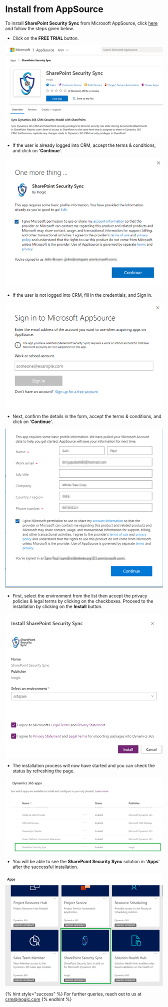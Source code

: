 # Install from AppSource

To install **SharePoint Security Sync** from Microsoft AppSource, click [here](https://appsource.microsoft.com/en-gb/product/dynamics-365/inogic.sync-dynamics-365-sharepoint-security-model?tab=Overview) and follow the steps given below.

* Click on the **FREE TRIAL** button.

![](<../../.gitbook/assets/1 (85) (1).png>)

* If the user is already logged into CRM, accept the terms & conditions, and click on '**Continue**'.

![](<../../.gitbook/assets/2 (50).png>)

* If the user is not logged into CRM, fill in the credentials, and Sign in.

![](<../../.gitbook/assets/3 (27).png>)

* Next, confirm the details in the form, accept the terms & conditions, and click on '**Continue**'.

![](<../../.gitbook/assets/4 (31).png>)

* First, select the environment from the list then accept the privacy policies & legal terms by clicking on the checkboxes. Proceed to the installation by clicking on the **Install** button.

![](<../../.gitbook/assets/5 (15).png>)

* The installation process will now have started and you can check the status by refreshing the page.

![](<../../.gitbook/assets/6 (5).png>)

* You will be able to see the **SharePoint Security Sync** solution in '**Apps**' after the successful installation.

![](<../../.gitbook/assets/7 (5).png>)

{% hint style="success" %}
For further queries, reach out to us at [crm@inogic.com](mailto:crm@inogic.com)
{% endhint %}
